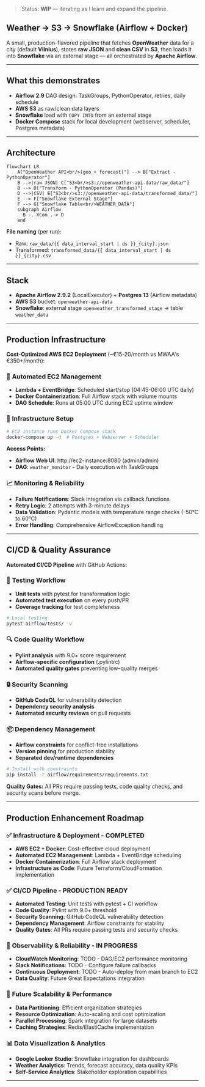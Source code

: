 > Status: **WIP** — iterating as I learn and expand the pipeline.

## Weather → S3 → Snowflake (Airflow + Docker)

A small, production-flavored pipeline that fetches **OpenWeather** data for a city (default **Vilnius**), stores **raw JSON** and **clean CSV** in **S3**, then loads it into **Snowflake** via an external stage — all orchestrated by **Apache Airflow**.

---

## What this demonstrates

- **Airflow 2.9** DAG design: TaskGroups, PythonOperator, retries, daily schedule
- **AWS S3** as raw/clean data layers
- **Snowflake** load with `COPY INTO` from an external stage
- **Docker Compose** stack for local development (webserver, scheduler, Postgres metadata)

---

## Architecture

```mermaid
flowchart LR
    A["OpenWeather API<br/>(geo + forecast)"] --> B["Extract - PythonOperator"]
    B -->|raw JSON| C["S3<br/>s3://openweather-api-data/raw_data/"]
    B --> D["Transform - PythonOperator (Pandas)"]
    D -->|CSV| E["S3<br/>s3://openweather-api-data/transformed_data/"]
    E --> F["Snowflake External Stage"]
    F --> G["Snowflake Table<br/>WEATHER_DATA"]
    subgraph Airflow
      B -. XCom .-> D
    end
```

**File naming** (per run):  
- Raw: `raw_data/{{ data_interval_start | ds }}_{city}.json`  
- Transformed: `transformed_data/{{ data_interval_start | ds }}_{city}.csv`

---

## Stack

- **Apache Airflow 2.9.2** (LocalExecutor) + **Postgres 13** (Airflow metadata)  
- **AWS S3** bucket: `openweather-api-data`  
- **Snowflake**: external stage `openweather_transformed_stage` → table `weather_data`

---

## Production Infrastructure

**Cost-Optimized AWS EC2 Deployment** (~€15-20/month vs MWAA's €350+/month):

### 🚀 **Automated EC2 Management**
- **Lambda + EventBridge**: Scheduled start/stop (04:45-06:00 UTC daily)
- **Docker Containerization**: Full Airflow stack with volume mounts
- **DAG Schedule**: Runs at 05:00 UTC during EC2 uptime window

### 🔧 **Infrastructure Setup**
```bash
# EC2 instance runs Docker Compose stack
docker-compose up -d  # Postgres + Webserver + Scheduler
```

**Access Points:**
- **Airflow Web UI**: http://ec2-instance:8080 (admin/admin)
- **DAG**: `weather_monitor` - Daily execution with TaskGroups

### 📈 **Monitoring & Reliability**
- **Failure Notifications**: Slack integration via callback functions
- **Retry Logic**: 2 attempts with 3-minute delays
- **Data Validation**: Pydantic models with temperature range checks (-50°C to 60°C)
- **Error Handling**: Comprehensive AirflowException handling

---

## CI/CD & Quality Assurance

**Automated CI/CD Pipeline** with GitHub Actions:

### 🧪 **Testing Workflow**
- **Unit tests** with pytest for transformation logic
- **Automated test execution** on every push/PR
- **Coverage tracking** for test completeness

```bash
# Local testing
pytest airflow/tests/ -v
```

### 🔍 **Code Quality Workflow** 
- **Pylint analysis** with 9.0+ score requirement
- **Airflow-specific configuration** (.pylintrc)
- **Automated quality gates** preventing low-quality merges

### 🔒 **Security Scanning**
- **GitHub CodeQL** for vulnerability detection
- **Dependency security analysis**
- **Automated security reviews** on pull requests

### 📦 **Dependency Management**
- **Airflow constraints** for conflict-free installations
- **Version pinning** for production stability
- **Separated dev/runtime dependencies**

```bash
# Install with constraints
pip install -r airflow/requirements/requirements.txt
```

**Quality Gates:** All PRs require passing tests, code quality checks, and security scans before merge.

---

## Production Enhancement Roadmap

### ✅ **Infrastructure & Deployment - COMPLETED**
- **AWS EC2 + Docker**: Cost-effective cloud deployment 
- **Automated EC2 Management**: Lambda + EventBridge scheduling
- **Docker Containerization**: Full Airflow stack deployment
- **Infrastructure as Code**: Future Terraform/CloudFormation implementation

### ✅ **CI/CD Pipeline - PRODUCTION READY**
- **Automated Testing**: Unit tests with pytest + CI workflow
- **Code Quality**: Pylint with 9.0+ threshold 
- **Security Scanning**: GitHub CodeQL vulnerability detection
- **Dependency Management**: Airflow constraints for stability
- **Quality Gates**: All PRs require passing tests and security checks

### 🔄 **Observability & Reliability - IN PROGRESS**
- **CloudWatch Monitoring**: TODO - DAG/EC2 performance monitoring
- **Slack Notifications**: TODO - Configure failure callbacks
- **Continuous Deployment**: TODO - Auto-deploy from main branch to EC2
- **Data Quality**: Future Great Expectations integration

### 🚀 **Future Scalability & Performance**
- **Data Partitioning**: Efficient organization strategies
- **Resource Optimization**: Auto-scaling and cost optimization
- **Parallel Processing**: Spark integration for large datasets
- **Caching Strategies**: Redis/ElastiCache implementation

### 📊 **Data Visualization & Analytics**
- **Google Looker Studio**: Snowflake integration for dashboards
- **Weather Analytics**: Trends, forecast accuracy, data quality KPIs
- **Self-Service Analytics**: Stakeholder exploration capabilities

---